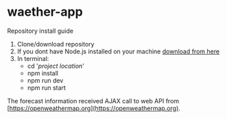 # waether-app

Repository install guide
1. Clone/download repository
2. If you dont have Node.js installed on your machine [download from here](https://nodejs.org/en/)
3. In terminal:
    - cd '*project location*'
    - npm install
    - npm run dev
    - npm run start
    
    
The forecast information received AJAX call to web API from [https://openweathermap.org](https://openweathermap.org).

